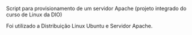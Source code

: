 Script para provisionamento de um servidor Apache (projeto integrado do curso de Linux da DIO)

Foi utilizado a Distribuição Linux Ubuntu e Servidor Apache.
